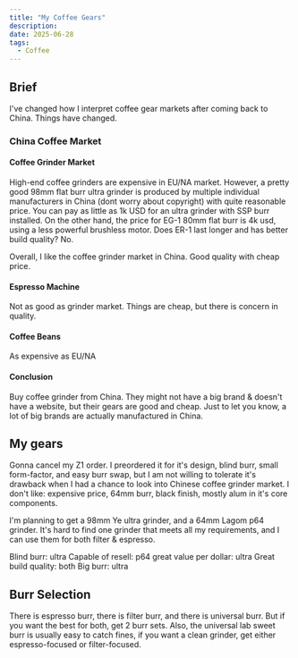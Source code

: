 ```yaml
---
title: "My Coffee Gears"
description:
date: 2025-06-28
tags:
  - Coffee
---
```


## Brief
I've changed how I interpret coffee gear markets after coming back to China. Things have changed.

### China Coffee Market
#### Coffee Grinder Market
High-end coffee grinders are expensive in EU/NA market. However, a pretty good 98mm flat burr ultra grinder is produced by multiple individual manufacturers in China (dont worry about copyright) with quite reasonable price. You can pay as little as 1k USD for an ultra grinder with SSP burr installed. On the other hand, the price for EG-1 80mm flat burr is 4k usd, using a less powerful brushless motor. Does ER-1 last longer and has better build quality? No.

Overall, I like the coffee grinder market in China. Good quality with cheap price.

#### Espresso Machine
Not as good as grinder market. Things are cheap, but there is concern in quality.

#### Coffee Beans
As expensive as EU/NA

#### Conclusion
Buy coffee grinder from China. They might not have a big brand & doesn't have a website, but their gears are good and cheap. Just to let you know, a lot of big brands are actually manufactured in China.

## My gears
Gonna cancel my Z1 order. I preordered it for it's design, blind burr, small form-factor, and easy burr swap, but I am not willing to tolerate it's drawback when I had a chance to look into Chinese coffee grinder market. I don't like: expensive price, 64mm burr, black finish, mostly alum in it's core components.

I'm planning to get a 98mm Ye ultra grinder, and a 64mm Lagom p64 grinder. It's hard to find one grinder that meets all my requirements, and I can use them for both filter & espresso.

Blind burr: ultra
Capable of resell: p64
great value per dollar: ultra
Great build quality: both
Big burr: ultra

## Burr Selection
There is espresso burr, there is filter burr, and there is universal burr. But if you want the best for both, get 2 burr sets.
Also, the universal lab sweet burr is usually easy to catch fines, if you want a clean grinder, get either espresso-focused or filter-focused.
